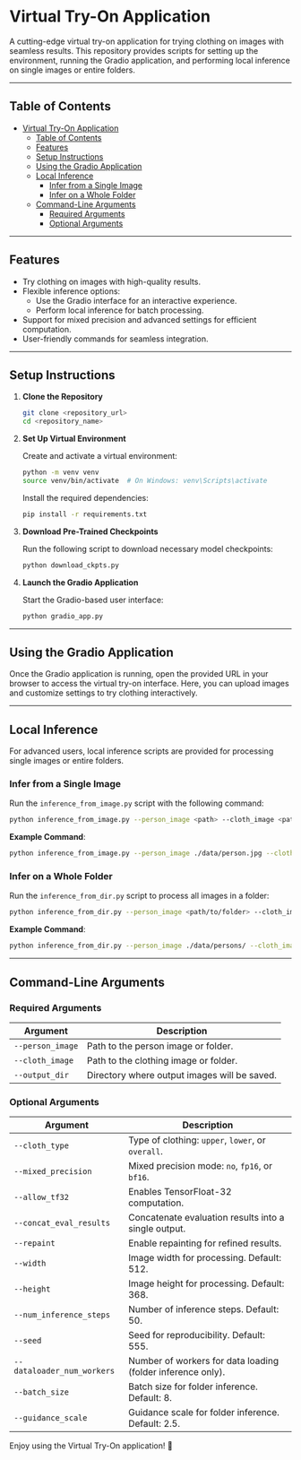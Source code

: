 
# Virtual Try-On Application

A cutting-edge virtual try-on application for trying clothing on images with seamless results. This repository provides scripts for setting up the environment, running the Gradio application, and performing local inference on single images or entire folders.

---

## Table of Contents

- [Virtual Try-On Application](#virtual-try-on-application)
  - [Table of Contents](#table-of-contents)
  - [Features](#features)
  - [Setup Instructions](#setup-instructions)
  - [Using the Gradio Application](#using-the-gradio-application)
  - [Local Inference](#local-inference)
    - [Infer from a Single Image](#infer-from-a-single-image)
    - [Infer on a Whole Folder](#infer-on-a-whole-folder)
  - [Command-Line Arguments](#command-line-arguments)
    - [Required Arguments](#required-arguments)
    - [Optional Arguments](#optional-arguments)

---

## Features

- Try clothing on images with high-quality results.
- Flexible inference options:
  - Use the Gradio interface for an interactive experience.
  - Perform local inference for batch processing.
- Support for mixed precision and advanced settings for efficient computation.
- User-friendly commands for seamless integration.

---

## Setup Instructions

1. **Clone the Repository**

   ```bash
   git clone <repository_url>
   cd <repository_name>
   ```

2. **Set Up Virtual Environment**

   Create and activate a virtual environment:
   ```bash
   python -m venv venv
   source venv/bin/activate  # On Windows: venv\Scripts\activate
   ```

   Install the required dependencies:
   ```bash
   pip install -r requirements.txt
   ```

3. **Download Pre-Trained Checkpoints**

   Run the following script to download necessary model checkpoints:
   ```bash
   python download_ckpts.py
   ```

4. **Launch the Gradio Application**

   Start the Gradio-based user interface:
   ```bash
   python gradio_app.py
   ```

---

## Using the Gradio Application

Once the Gradio application is running, open the provided URL in your browser to access the virtual try-on interface. Here, you can upload images and customize settings to try clothing interactively.

---

## Local Inference

For advanced users, local inference scripts are provided for processing single images or entire folders.

### Infer from a Single Image

Run the `inference_from_image.py` script with the following command:

```bash
python inference_from_image.py --person_image <path> --cloth_image <path> --output_dir <path> --cloth_type [upper | lower | overall] --mixed_precision [no | fp16 | bf16] --allow_tf32 --concat_eval_results --repaint --width <512> --height <368> --num_inference_steps <50> --seed <555>
```

**Example Command**:
```bash
python inference_from_image.py --person_image ./data/person.jpg --cloth_image ./data/cloth.jpg --output_dir ./output --cloth_type upper --mixed_precision fp16 --allow_tf32 --width 512 --height 368
```

### Infer on a Whole Folder

Run the `inference_from_dir.py` script to process all images in a folder:

```bash
python inference_from_dir.py --person_image <path/to/folder> --cloth_image <path/to/folder> --output_dir <path> --cloth_type [upper | lower | overall] --dataloader_num_workers <num_of_cores> --batch_size <8> --guidance_scale <2.5> --mixed_precision [no | fp16 | bf16] --allow_tf32 --concat_eval_results --repaint --width <512> --height <368> --num_inference_steps <50> --seed <555>
```

**Example Command**:
```bash
python inference_from_dir.py --person_image ./data/persons/ --cloth_image ./data/cloths/ --output_dir ./output --cloth_type overall --dataloader_num_workers 4 --batch_size 8 --guidance_scale 2.5 --mixed_precision fp16 --allow_tf32 --width 512 --height 368
```

---

## Command-Line Arguments

### Required Arguments

| Argument         | Description                         |
|------------------|-------------------------------------|
| `--person_image` | Path to the person image or folder. |
| `--cloth_image`  | Path to the clothing image or folder. |
| `--output_dir`   | Directory where output images will be saved. |

### Optional Arguments

| Argument                 | Description                                                  |
|--------------------------|--------------------------------------------------------------|
| `--cloth_type`           | Type of clothing: `upper`, `lower`, or `overall`.           |
| `--mixed_precision`      | Mixed precision mode: `no`, `fp16`, or `bf16`.              |
| `--allow_tf32`           | Enables TensorFloat-32 computation.                         |
| `--concat_eval_results`  | Concatenate evaluation results into a single output.         |
| `--repaint`              | Enable repainting for refined results.                      |
| `--width`                | Image width for processing. Default: 512.                   |
| `--height`               | Image height for processing. Default: 368.                  |
| `--num_inference_steps`  | Number of inference steps. Default: 50.                     |
| `--seed`                 | Seed for reproducibility. Default: 555.                     |
| `--dataloader_num_workers` | Number of workers for data loading (folder inference only). |
| `--batch_size`           | Batch size for folder inference. Default: 8.                |
| `--guidance_scale`       | Guidance scale for folder inference. Default: 2.5.          |


Enjoy using the Virtual Try-On application! 🎉
